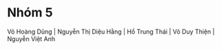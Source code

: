 # Nhóm 5 
Võ Hoàng Dũng | 
Nguyễn Thị Diệu Hằng | 
Hồ Trung Thái | 
Võ Duy Thiện | 
Nguyễn Việt Anh
